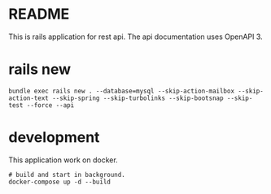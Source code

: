 # README

This is rails application for rest api.
The api documentation uses OpenAPI 3.

# rails new

```
bundle exec rails new . --database=mysql --skip-action-mailbox --skip-action-text --skip-spring --skip-turbolinks --skip-bootsnap --skip-test --force --api
```

# development

This application work on docker.

```
# build and start in background.
docker-compose up -d --build
```